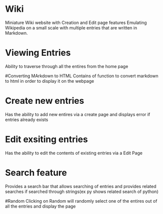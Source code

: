 # Wiki
Miniature Wiki website with Creation and Edit page features 
Emulating Wikipedia on a small scale with multiple entries that are written in Markdown.

# Viewing Entries
Ability to traverse through all the entires from the home page 

#Converting MArkdown to HTML
Contains of function to convert markdown to html in order to display it on the webpage

# Create new entries
Has the ability to add new entires via a create page and displays error if entries already exists 

# Edit exsiting entries
Has the ability to edit the contents of existing entries via a Edit Page

# Search feature
Provides a search bar that allows searching of entries and provides related searches if searched through strings(ex py shows related search of python)

#Random
Clicking on Random will randomly select one of the entires out of all the entries and display the page
